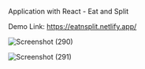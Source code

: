 Application with React - Eat and Split

Demo Link: https://eatnsplit.netlify.app/

![Screenshot (290)](https://github.com/13Nephilimm/eat-n-split/assets/105174357/0a82e04a-5184-4d00-8c1b-edc43f241988)

![Screenshot (291)](https://github.com/13Nephilimm/eat-n-split/assets/105174357/15fdfc31-d3c6-480e-a872-fb8e89044e8a)

